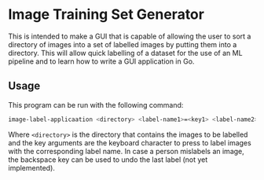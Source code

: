 # Image Training Set Generator
This is intended to make a GUI that is capable of allowing the user to
sort a directory of images into a set of labelled images by putting them into a directory.
This will allow quick labelling of a dataset for the use of an ML pipeline and to learn
how to write a GUI application in Go.

## Usage
This program can be run with the following command:
```bash
image-label-applicaation <directory> <label-name1>=<key1> <label-name2>=<key2> ...
```
Where `<directory>` is the directory that contains the images to be labelled and the key arguments are the
keyboard character to press to label images with the corresponding label name. In case a person mislabels an image,
the backspace key can be used to undo the last label (not yet implemented).